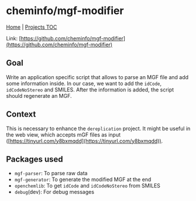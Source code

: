 # cheminfo/mgf-modifier

[Home](../../README.md) | [Projects TOC](../projects.md)

Link: [https://github.com/cheminfo/mgf-modifier](https://github.com/cheminfo/mgf-modifier)

## Goal

Write an application specific script that allows to parse an MGF file and add some information inside. In our case, we want to add the `idCode`, `idCodeNoStereo` and SMILES. After the information is added, the script should regenerate an MGF.

## Context

This is necessary to enhance the `dereplication` project. It might be useful in the web view, which accepts mGF files as input ([https://tinyurl.com/y8bxmqdd](https://tinyurl.com/y8bxmqdd)).

## Packages used

- `mgf-parser`: To parse raw data
- `mgf-generator`: To generate the modified MGF at the end
- `openchemlib`: To get `idCode` and `idCodeNoStereo` from SMILES
- `debug`(dev): For debug messages
